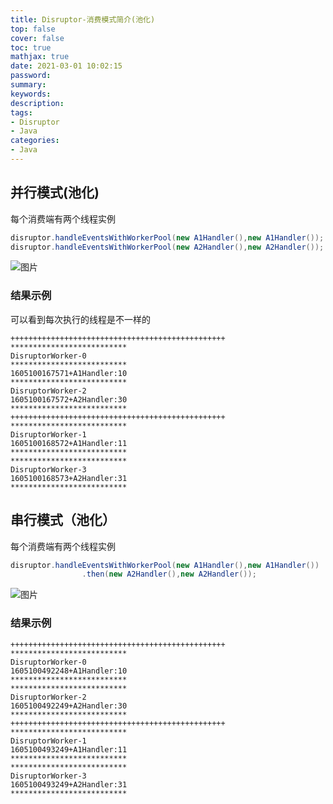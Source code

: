 ```yaml
---
title: Disruptor-消费模式简介(池化)
top: false
cover: false
toc: true
mathjax: true
date: 2021-03-01 10:02:15
password:
summary:
keywords:
description:
tags:
- Disruptor
- Java
categories:
- Java
---
```


## 并行模式(池化)

每个消费端有两个线程实例

```java
disruptor.handleEventsWithWorkerPool(new A1Handler(),new A1Handler());
disruptor.handleEventsWithWorkerPool(new A2Handler(),new A2Handler());
```

![图片](http://xhh.dengzii.com/blog/20201111210802.jpg)

### 结果示例

可以看到每次执行的线程是不一样的

```shell
++++++++++++++++++++++++++++++++++++++++++++++++
**************************
DisruptorWorker-0
**************************
1605100167571+A1Handler:10
**************************
DisruptorWorker-2
1605100167572+A2Handler:30
**************************
++++++++++++++++++++++++++++++++++++++++++++++++
**************************
DisruptorWorker-1
1605100168572+A1Handler:11
**************************
**************************
DisruptorWorker-3
1605100168573+A2Handler:31
**************************
```

## 串行模式（池化）

每个消费端有两个线程实例

```java
disruptor.handleEventsWithWorkerPool(new A1Handler(),new A1Handler())
                .then(new A2Handler(),new A2Handler());
```

![图片](http://xhh.dengzii.com/blog/20201111211136.jpg)

### 结果示例

```shell
++++++++++++++++++++++++++++++++++++++++++++++++
**************************
DisruptorWorker-0
1605100492248+A1Handler:10
**************************
**************************
DisruptorWorker-2
1605100492249+A2Handler:30
**************************
++++++++++++++++++++++++++++++++++++++++++++++++
**************************
DisruptorWorker-1
1605100493249+A1Handler:11
**************************
**************************
DisruptorWorker-3
1605100493249+A2Handler:31
**************************
```